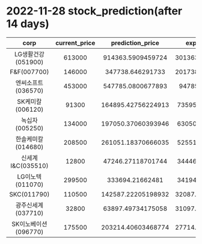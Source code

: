 # 2022-11-28 stock_prediction(after 14 days)

|   corp   |   current_price   |   prediction_price   |   expected_profit   |
|:--------:|:-----------------:|:--------------------:|:-------------------:|
|LG생활건강(051900)|613000|914363.5909459724|301363.59094597236|
|F&F(007700)|146000|347738.646291733|201738.64629173302|
|엔씨소프트(036570)|453000|547785.0800677893|94785.0800677893|
|SK케미칼(006120)|91300|164895.42756224913|73595.42756224913|
|녹십자(005250)|134000|197050.37060393946|63050.37060393946|
|한솔케미칼(014680)|208500|261051.18370666035|52551.18370666035|
|신세계 I&C(035510)|12800|47246.27118701744|34446.27118701744|
|LG이노텍(011070)|299500|333694.21662481|34194.21662481001|
|SKC(011790)|110500|142587.22205198932|32087.222051989316|
|광주신세계(037710)|32800|63897.49734175058|31097.497341750583|
|SK이노베이션(096770)|175500|203214.40603468774|27714.406034687738|
